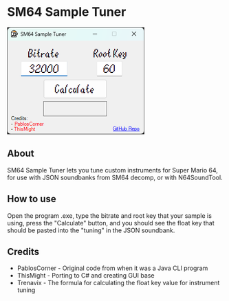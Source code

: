 # SM64 Sample Tuner
![SM64 Sample Tuner Preview](https://github.com/PablosCorner/SM64-Sample-Tuner/blob/main/sm64sampletuner_preview.png?raw=true)
## About
SM64 Sample Tuner lets you tune custom instruments for Super Mario 64, for use with JSON soundbanks from SM64 decomp, or with N64SoundTool.
## How to use
Open the program .exe, type the bitrate and root key that your sample is using, press the "Calculate" button, and you should see the float key that should be pasted into the "tuning" in the JSON soundbank.
## Credits
* PablosCorner - Original code from when it was a Java CLI program
* ThisMight - Porting to C# and creating GUI base
* Trenavix - The formula for calculating the float key value for instrument tuning
